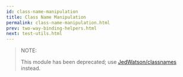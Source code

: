 ```yaml
---
id: class-name-manipulation
title: Class Name Manipulation
permalink: class-name-manipulation.html
prev: two-way-binding-helpers.html
next: test-utils.html
---
```


> NOTE:
>
> This module has been deprecated; use [JedWatson/classnames](https://github.com/JedWatson/classnames) instead.
